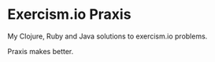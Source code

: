 # Exercism.io Praxis

My Clojure, Ruby and Java solutions to exercism.io problems.

Praxis makes better.
